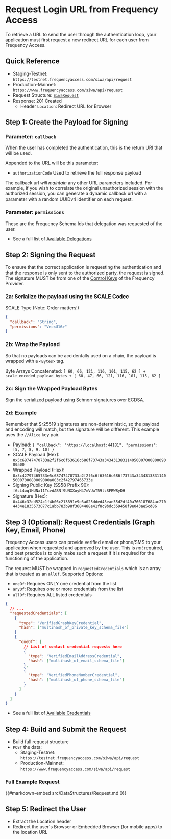 # Request Login URL from Frequency Access

To retrieve a URL to send the user through the authentication loop, your application must first request a new redirect URL for each user from Frequency Access.

## Quick Reference

- Staging-Testnet: `https://testnet.frequencyaccess.com/siwa/api/request`
- Production-Mainnet: `https://www.frequencyaccess.com/siwa/api/request`
- Request Structure: [`SiwaRequest`](../DataStructures/All.md#request)
- Response: 201 Created
  - Header `Location`: Redirect URL for Browser

## Step 1: Create the Payload for Signing

### Parameter: `callback`

When the user has completed the authentication, this is the return URI that will be used.

Appended to the URL will be this parameter:

- `authorizationCode` Used to retrieve the full response payload

The callback url _will maintain_ any other URL parameters included.
For example, if you wish to correlate the original unauthorized session with the authorized session, you can generate a dynamic callback url with a parameter with a random UUIDv4 identifier on each request.

### Parameter: `permissions`

These are the Frequency Schema Ids that delegation was requested of the user.

- See a full list of [Available Delegations](../Delegations.md)

## Step 2: Signing the Request

To ensure that the correct application is requesting the authentication and that the response is only sent to the authorized party, the request is signed.
The signature MUST be from one of the [Control Keys]() of the Frequency Provider.

### 2a: Serialize the payload using the [SCALE Codec](https://docs.substrate.io/reference/scale-codec/)

SCALE Type (Note: Order matters!)

```json
{
  "callback": "String",
  "permissions": "Vec<U16>"
}
```

### 2b: Wrap the Payload

So that no payloads can be accidentally used on a chain, the payload is wrapped with a `<Bytes>` tag.

Byte Arrays Concatenated: `[ 60, 66, 121, 116, 101, 115, 62 ] + scale_encoded_payload_bytes + [ 60, 47, 66, 121, 116, 101, 115, 62 ]`

### 2c: Sign the Wrapped Payload Bytes

Sign the serialized payload using Schnorr signatures over ECDSA.

### 2d: Example

Remember that Sr25519 signatures are non-deterministic, so the payload and encoding will match, but the signature will be different.
This example uses the `//Alice` key pair.

- Payload: `{ "callback": "https://localhost:44181", "permissions": [5, 7, 8, 9, 10] }`
- SCALE Payload (Hex): `0x5c68747470733a2f2f6c6f63616c686f73743a34343138311405000700080009000a00`
- Wrapped Payload (Hex): `0x3c42797465733e5c68747470733a2f2f6c6f63616c686f73743a34343138311405000700080009000a003c2f42797465733e`
- Signing Public Key (SS58 Prefix 90): `f6cL4wq1HUNx11TcvdABNf9UNXXoyH47mVUwT59tzSFRW8yDH`
- Signature (Hex): `0x446c32dd524c1f4b06c213891e9e3a025dded43eae55d2df40a766187684ac2704434e1835573077c1abb783b98f3684488e41f8c9bdc359458f9e043ae5cd86`

## Step 3 (Optional): Request Credentials (Graph Key, Email, Phone)

Frequency Access users can provide verified email or phone/SMS to your application when requested and approved by the user.
This is _not_ required, and best practice is to only make such a request if it is required for the functioning of the application.

The request MUST be wrapped in `requestedCredentials` which is an array that is treated as an `allOf`.
Supported Options:

- `oneOf`: Requires ONLY one credential from the list
- `anyOf`: Requires one or more credentials from the list
- `allOf`: Requires ALL listed credentials

```json
{
  // ...
  "requestedCredentials": [
    {
      "type": "VerifiedGraphKeyCredential",
      "hash": ["multihash_of_private_key_schema_file"]
    }
    {
      "oneOf": [
        // List of contact credential requests here
        {
          "type": "VerifiedEmailAddressCredential",
          "hash": ["multihash_of_email_schema_file"]
        },
        {
          "type": "VerifiedPhoneNumberCredential",
          "hash": ["multihash_of_phone_schema_file"]
        }
      ]
    }
  ]
}
```

- See a full list of [Available Credentials](../Credentials.md)

## Step 4: Build and Submit the Request

- Build full request structure
- `POST` the data:
  - Staging-Testnet: `https://testnet.frequencyaccess.com/siwa/api/request`
  - Production-Mainnet: `https://www.frequencyaccess.com/siwa/api/request`

### Full Example Request

{{#markdown-embed src/DataStructures/Request.md 0}}

## Step 5: Redirect the User

- Extract the Location header
- Redirect the user's Browser or Embedded Browser (for mobile apps) to the location URL
